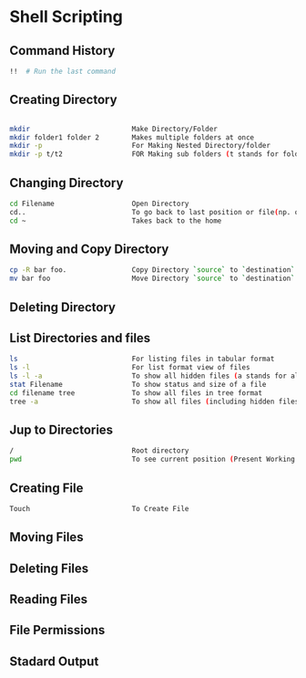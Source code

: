 # Shell Scripting


## Command History
```bash
!!  # Run the last command
```

## Creating Directory
```bash

mkdir                         Make Directory/Folder 
mkdir folder1 folder 2        Makes multiple folders at once
mkdir -p                      For Making Nested Directory/folder
mkdir -p t/t2                 FOR Making sub folders (t stands for folder , t2 stands for subfolder )
```

## Changing Directory
```bash
cd Filename                   Open Directory
cd..                          To go back to last position or file(np. of dots show how many times it will go back)
cd ~                          Takes back to the home
```
## Moving and Copy Directory
```bash
cp -R bar foo.                Copy Directory `source` to `destination`
mv bar foo                    Move Directory `source` to `destination`
```

## Deleting Directory

## List Directories and files
```bash
ls                            For listing files in tabular format
ls -l                         For list format view of files 
ls -l -a                      To show all hidden files (a stands for all)
stat Filename                 To show status and size of a file
cd filename tree              To show all files in tree format
tree -a                       To show all files (including hidden files) in tree format
```

## Jup to Directories
```bash
/                             Root directory 
pwd                           To see current position (Present Working Directory)
```

## Creating File
```bash
Touch                         To Create File
```

## Moving Files
## Deleting Files
## Reading Files
## File Permissions
## Stadard Output
